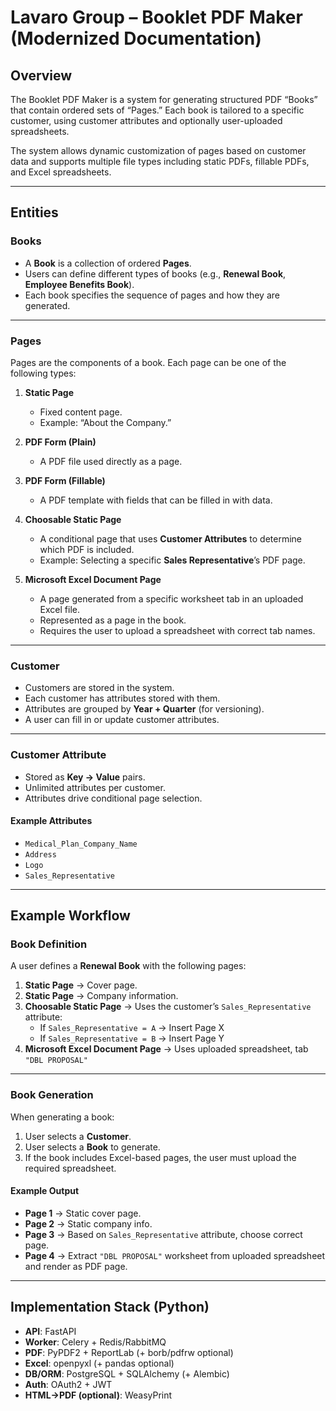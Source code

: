 # Lavaro Group – Booklet PDF Maker (Modernized Documentation)

## Overview
The Booklet PDF Maker is a system for generating structured PDF “Books” that contain ordered sets of “Pages.” Each book is tailored to a specific customer, using customer attributes and optionally user-uploaded spreadsheets.  

The system allows dynamic customization of pages based on customer data and supports multiple file types including static PDFs, fillable PDFs, and Excel spreadsheets.

---

## Entities

### **Books**
- A **Book** is a collection of ordered **Pages**.
- Users can define different types of books (e.g., **Renewal Book**, **Employee Benefits Book**).
- Each book specifies the sequence of pages and how they are generated.

---

### **Pages**
Pages are the components of a book. Each page can be one of the following types:

1. **Static Page**  
   - Fixed content page.  
   - Example: “About the Company.”

2. **PDF Form (Plain)**  
   - A PDF file used directly as a page.

3. **PDF Form (Fillable)**  
   - A PDF template with fields that can be filled in with data.

4. **Choosable Static Page**  
   - A conditional page that uses **Customer Attributes** to determine which PDF is included.  
   - Example: Selecting a specific **Sales Representative**’s PDF page.

5. **Microsoft Excel Document Page**  
   - A page generated from a specific worksheet tab in an uploaded Excel file.  
   - Represented as a page in the book.  
   - Requires the user to upload a spreadsheet with correct tab names.

---

### **Customer**
- Customers are stored in the system.  
- Each customer has attributes stored with them.  
- Attributes are grouped by **Year + Quarter** (for versioning).  
- A user can fill in or update customer attributes.

---

### **Customer Attribute**
- Stored as **Key → Value** pairs.  
- Unlimited attributes per customer.  
- Attributes drive conditional page selection.  

#### Example Attributes
- `Medical_Plan_Company_Name`
- `Address`
- `Logo`
- `Sales_Representative`

---

## Example Workflow

### **Book Definition**
A user defines a **Renewal Book** with the following pages:
1. **Static Page** → Cover page.  
2. **Static Page** → Company information.  
3. **Choosable Static Page** → Uses the customer’s `Sales_Representative` attribute:
   - If `Sales_Representative = A` → Insert Page X  
   - If `Sales_Representative = B` → Insert Page Y  
4. **Microsoft Excel Document Page** → Uses uploaded spreadsheet, tab `"DBL PROPOSAL"`  

---

### **Book Generation**
When generating a book:
1. User selects a **Customer**.  
2. User selects a **Book** to generate.  
3. If the book includes Excel-based pages, the user must upload the required spreadsheet.  

#### Example Output
- **Page 1** → Static cover page.  
- **Page 2** → Static company info.  
- **Page 3** → Based on `Sales_Representative` attribute, choose correct page.  
- **Page 4** → Extract `"DBL PROPOSAL"` worksheet from uploaded spreadsheet and render as PDF page.  

---

## Implementation Stack (Python)
- **API**: FastAPI
- **Worker**: Celery + Redis/RabbitMQ
- **PDF**: PyPDF2 + ReportLab (+ borb/pdfrw optional)
- **Excel**: openpyxl (+ pandas optional)
- **DB/ORM**: PostgreSQL + SQLAlchemy (+ Alembic)
- **Auth**: OAuth2 + JWT
- **HTML→PDF (optional)**: WeasyPrint


